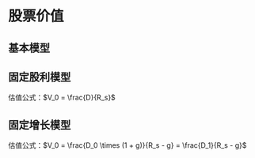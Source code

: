 # 股票价值

## 基本模型

## 固定股利模型

估值公式：$V_0 = \frac{D}{R_s}$

## 固定增长模型

估值公式：$V_0 = \frac{D_0 \times (1 + g)}{R_s - g} = \frac{D_1}{R_s - g}$